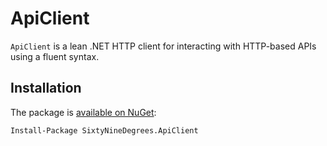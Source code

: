 # ApiClient

`ApiClient` is a lean .NET HTTP client for interacting with HTTP-based APIs using a fluent syntax.


## Installation

The package is [available on NuGet](https://www.nuget.org/packages/SixtyNineDegrees.ApiClient):

    Install-Package SixtyNineDegrees.ApiClient
